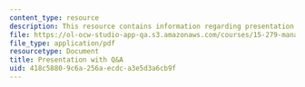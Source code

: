 ```yaml
---
content_type: resource
description: This resource contains information regarding presentation with q&a.
file: https://ol-ocw-studio-app-qa.s3.amazonaws.com/courses/15-279-management-communication-for-undergraduates-fall-2012/418c58809c6a256aecdca3e5d3a6cb9f_MIT15_279F12_pres_qa.pdf
file_type: application/pdf
resourcetype: Document
title: Presentation with Q&A
uid: 418c5880-9c6a-256a-ecdc-a3e5d3a6cb9f
---
```

